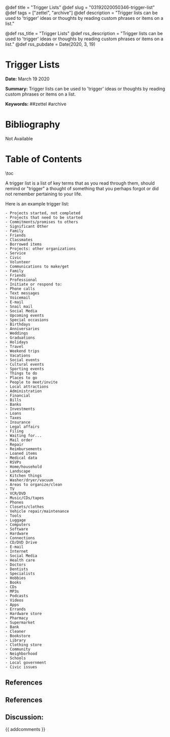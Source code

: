 @def title = "Trigger Lists"
@def slug = "03192020050346-trigger-list"
@def tags = ["zettel", "archive"]
@def description = "Trigger lists can be used to 'trigger' ideas or thoughts by reading custom phrases or items on a list."

@def rss_title = "Trigger Lists"
@def rss_description = "Trigger lists can be used to 'trigger' ideas or thoughts by reading custom phrases or items on a list."
@def rss_pubdate = Date(2020, 3, 19)


Trigger Lists
=========

**Date:** March 19 2020

**Summary:** Trigger lists can be used to 'trigger' ideas or thoughts by reading custom phrases or items on a list.

**Keywords:** ##zettel #archive

Bibliography
==========

Not Available

Table of Contents
=========

\toc

A trigger list is a list of key terms that as you read through them, should remind or "trigger" a thought of something that you perhaps forgot or did not remember pertaining to your life.

Here is an example trigger list:

```mkd
- Projects started, not completed
- Projects that need to be started
- Commitments/promises to others
- Significant Other
- Family
- Friends
- Classmates
- Borrowed items
- Projects: other organizations
- Service
- Civic
- Volunteer
- Communications to make/get
- Family
- Friends
- Professional
- Initiate or respond to:
- Phone calls
- Text messages
- Voicemail
- E-mail
- Snail mail
- Social Media
- Upcoming events
- Special occasions
- Birthdays
- Anniversaries
- Weddings
- Graduations
- Holidays
- Travel
- Weekend trips
- Vacations
- Social events
- Cultural events
- Sporting events
- Things to do
- Places to go
- People to meet/invite
- Local attractions
- Administration
- Financial
- Bills
- Banks
- Investments
- Loans
- Taxes
- Insurance
- Legal affairs
- Filing
- Waiting for...
- Mail order
- Repair
- Reimbursements
- Loaned items
- Medical data
- RSVPs
- Home/household
- Landscape
- Kitchen things
- Washer/dryer/vacuum
- Areas to organize/clean
- TV
- VCR/DVD
- Music/CDs/tapes
- Phones
- Closets/clothes
- Vehicle repair/maintenance
- Tools
- Luggage
- Computers
- Software
- Hardware
- Connections
- CD/DVD Drive
- E-mail
- Internet
- Social Media
- Health care
- Doctors
- Dentists
- Specialists
- Hobbies
- Books
- CDs
- MP3s
- Podcasts
- Videos
- Apps
- Errands
- Hardware store
- Pharmacy
- Supermarket
- Bank
- Cleaner
- Bookstore
- Library
- Clothing store
- Community
- Neighborhood
- Schools
- Local government
- Civic issues
```

## References

## References
## Discussion: 

{{ addcomments }}
